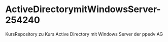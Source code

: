 # ActiveDirectorymitWindowsServer-254240
KursRepository zu Kurs Active Directory mit Windows Server der ppedv AG

